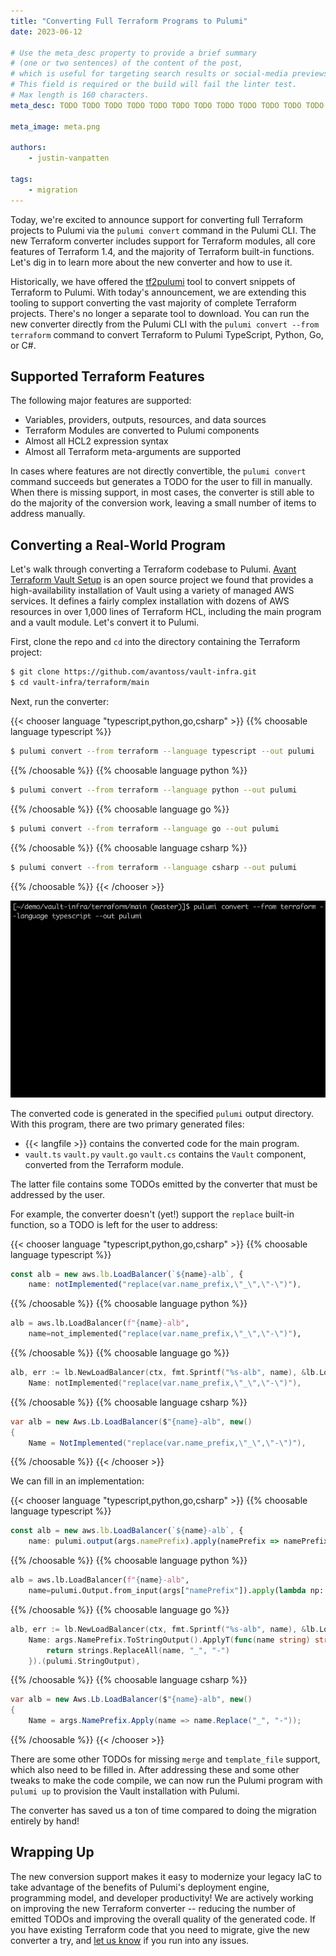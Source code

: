 ```yaml
---
title: "Converting Full Terraform Programs to Pulumi"
date: 2023-06-12

# Use the meta_desc property to provide a brief summary
# (one or two sentences) of the content of the post,
# which is useful for targeting search results or social-media previews.
# This field is required or the build will fail the linter test.
# Max length is 160 characters.
meta_desc: TODO TODO TODO TODO TODO TODO TODO TODO TODO TODO TODO TODO TODO TODO TODO TODO TODO TODO TODO TODO

meta_image: meta.png

authors:
    - justin-vanpatten

tags:
    - migration
---
```


Today, we're excited to announce support for converting full Terraform projects to Pulumi via the `pulumi convert` command in the Pulumi CLI. The new Terraform converter includes support for Terraform modules, all core features of Terraform 1.4, and the majority of Terraform built-in functions. Let's dig in to learn more about the new converter and how to use it.

<!--more-->

Historically, we have offered the [tf2pulumi](https://github.com/pulumi/tf2pulumi) tool to convert snippets of Terraform to Pulumi. With today's announcement, we are extending this tooling to support converting the vast majority of complete Terraform projects. There's no longer a separate tool to download. You can run the new converter directly from the Pulumi CLI with the `pulumi convert --from terraform` command to convert Terraform to Pulumi TypeScript, Python, Go, or C#.

## Supported Terraform Features

The following major features are supported:

* Variables, providers, outputs, resources, and data sources
* Terraform Modules are converted to Pulumi components
* Almost all HCL2 expression syntax
* Almost all Terraform meta-arguments are supported

In cases where features are not directly convertible, the `pulumi convert` command succeeds but generates a TODO for the user to fill in manually. When there is missing support, in most cases, the converter is still able to do the majority of the conversion work, leaving a small number of items to address manually.

## Converting a Real-World Program

Let's walk through converting a Terraform codebase to Pulumi. [Avant Terraform Vault Setup](https://github.com/avantoss/vault-infra) is an open source project we found that provides a high-availability installation of Vault using a variety of managed AWS services. It defines a fairly complex installation with dozens of AWS resources in over 1,000 lines of Terraform HCL, including the main program and a vault module. Let's convert it to Pulumi.

First, clone the repo and `cd` into the directory containing the Terraform project:

```bash
$ git clone https://github.com/avantoss/vault-infra.git
$ cd vault-infra/terraform/main
```

Next, run the converter:

{{< chooser language "typescript,python,go,csharp" >}}
{{% choosable language typescript %}}

```bash
$ pulumi convert --from terraform --language typescript --out pulumi
```

{{% /choosable %}}
{{% choosable language python %}}

```bash
$ pulumi convert --from terraform --language python --out pulumi
```

{{% /choosable %}}
{{% choosable language go %}}

```bash
$ pulumi convert --from terraform --language go --out pulumi
```

{{% /choosable %}}
{{% choosable language csharp %}}

```bash
$ pulumi convert --from terraform --language csharp --out pulumi
```

{{% /choosable %}}
{{< /chooser >}}

![pulumi convert](pulumi-convert-from-terraform.gif)

The converted code is generated in the specified `pulumi` output directory. With this program, there are two primary generated files:

* {{< langfile >}} contains the converted code for the main program.
* <pulumi-chooser type="language" options="typescript,python,go,csharp" option-style="none" class="inline">
    <pulumi-choosable type="language" value="typescript"><code>vault.ts</code></pulumi-choosable>
    <pulumi-choosable type="language" value="python"><code>vault.py</code></pulumi-choosable>
    <pulumi-choosable type="language" value="go"><code>vault.go</code></pulumi-choosable>
    <pulumi-choosable type="language" value="csharp"><code>vault.cs</code></pulumi-choosable>
  </pulumi-chooser> contains the <code>Vault</code> component, converted from the Terraform module.

The latter file contains some TODOs emitted by the converter that must be addressed by the user.

For example, the converter doesn't (yet!) support the `replace` built-in function, so a TODO is left for the user to address:

{{< chooser language "typescript,python,go,csharp" >}}
{{% choosable language typescript %}}

```typescript
const alb = new aws.lb.LoadBalancer(`${name}-alb`, {
    name: notImplemented("replace(var.name_prefix,\"_\",\"-\")"),
```

{{% /choosable %}}
{{% choosable language python %}}

```python
alb = aws.lb.LoadBalancer(f"{name}-alb",
    name=not_implemented("replace(var.name_prefix,\"_\",\"-\")"),
```

{{% /choosable %}}
{{% choosable language go %}}

```go
alb, err := lb.NewLoadBalancer(ctx, fmt.Sprintf("%s-alb", name), &lb.LoadBalancerArgs{
    Name: notImplemented("replace(var.name_prefix,\"_\",\"-\")"),
```

{{% /choosable %}}
{{% choosable language csharp %}}

```csharp
var alb = new Aws.Lb.LoadBalancer($"{name}-alb", new()
{
    Name = NotImplemented("replace(var.name_prefix,\"_\",\"-\")"),
```

{{% /choosable %}}
{{< /chooser >}}

We can fill in an implementation:

{{< chooser language "typescript,python,go,csharp" >}}
{{% choosable language typescript %}}

```typescript
const alb = new aws.lb.LoadBalancer(`${name}-alb`, {
    name: pulumi.output(args.namePrefix).apply(namePrefix => namePrefix.replace("_", "-")),
```

{{% /choosable %}}
{{% choosable language python %}}

```python
alb = aws.lb.LoadBalancer(f"{name}-alb",
    name=pulumi.Output.from_input(args["namePrefix"]).apply(lambda np: np.replace("_", "-")),
```

{{% /choosable %}}
{{% choosable language go %}}

```go
alb, err := lb.NewLoadBalancer(ctx, fmt.Sprintf("%s-alb", name), &lb.LoadBalancerArgs{
    Name: args.NamePrefix.ToStringOutput().ApplyT(func(name string) string {
        return strings.ReplaceAll(name, "_", "-")
    }).(pulumi.StringOutput),
```

{{% /choosable %}}
{{% choosable language csharp %}}

```csharp
var alb = new Aws.Lb.LoadBalancer($"{name}-alb", new()
{
    Name = args.NamePrefix.Apply(name => name.Replace("_", "-"));
```

{{% /choosable %}}
{{< /chooser >}}

There are some other TODOs for missing `merge` and `template_file` support, which also need to be filled in. After addressing these and some other tweaks to make the code compile, we can now run the Pulumi program with `pulumi up` to provision the Vault installation with Pulumi.

The converter has saved us a ton of time compared to doing the migration entirely by hand!

## Wrapping Up

The new conversion support makes it easy to modernize your legacy IaC to take advantage of the benefits of Pulumi's deployment engine, programming model, and developer productivity! We are actively working on improving the new Terraform converter -- reducing the number of emitted TODOs and improving the overall quality of the generated code. If you have existing Terraform code that you need to migrate, give the new converter a try, and [let us know](https://github.com/pulumi/pulumi/issues/new/choose) if you run into any issues.
